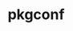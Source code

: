 ---
title: "pkgconf"
layout: cache
categories: [package, develop-2023-06-25]
meta: {"versions": ["1.9.5"], "compilers": ["gcc@=11.1.0", "gcc@=11.3.0", "gcc@=12.1.0", "gcc@=7.3.1", "gcc@=7.5.0", "oneapi@=2023.1.0"], "oss": ["amzn2", "ubuntu18.04", "ubuntu20.04", "ubuntu22.04"], "platforms": ["linux"], "targets": ["aarch64", "neoverse_n1", "ppc64le", "x86_64", "x86_64_v3"], "stacks": ["aws-ahug", "aws-ahug-aarch64", "aws-isc", "aws-isc-aarch64", "aws-pcluster-icelake", "aws-pcluster-neoverse_n1", "aws-pcluster-neoverse_v1", "aws-pcluster-skylake", "build_systems", "data-vis-sdk", "e4s", "e4s-oneapi", "e4s-power", "gpu-tests", "ml-linux-x86_64-cpu", "ml-linux-x86_64-cuda", "ml-linux-x86_64-rocm", "radiuss", "radiuss-aws", "radiuss-aws-aarch64", "root", "tutorial"], "num_specs": 9, "num_specs_by_stack": {"root": 9, "tutorial": 2, "ml-linux-x86_64-cpu": 1, "ml-linux-x86_64-cuda": 1, "ml-linux-x86_64-rocm": 1, "radiuss-aws": 1, "aws-isc": 1, "aws-ahug": 1, "aws-pcluster-skylake": 1, "aws-pcluster-icelake": 1, "data-vis-sdk": 1, "e4s": 1, "gpu-tests": 1, "e4s-power": 1, "aws-isc-aarch64": 2, "aws-ahug-aarch64": 2, "aws-pcluster-neoverse_n1": 1, "aws-pcluster-neoverse_v1": 1, "radiuss-aws-aarch64": 2, "e4s-oneapi": 1, "radiuss": 1, "build_systems": 1}}
spec_details: [{"hash": "mh73nkpzo36xqeaagdrh3qppvmn6zdn6", "compiler": "gcc@=11.3.0", "versions": ["1.9.5"], "os": "ubuntu22.04", "platform": "linux", "target": "x86_64_v3", "variants": ["build_system=autotools"], "stacks": ["root", "tutorial", "ml-linux-x86_64-cpu", "ml-linux-x86_64-cuda", "ml-linux-x86_64-rocm"], "size": "-", "tarball": "https://binaries.spack.io/releases/develop-2023-06-25/build_cache/linux-ubuntu22.04-x86_64_v3/gcc-11.3.0/pkgconf-1.9.5/linux-ubuntu22.04-x86_64_v3-gcc-11.3.0-pkgconf-1.9.5-mh73nkpzo36xqeaagdrh3qppvmn6zdn6.spack"}, {"hash": "h5aenmav6wqfhi54s7jddijwh7s67qi7", "compiler": "gcc@=7.3.1", "versions": ["1.9.5"], "os": "amzn2", "platform": "linux", "target": "x86_64_v3", "variants": ["build_system=autotools"], "stacks": ["radiuss-aws", "aws-isc", "root", "aws-ahug", "aws-pcluster-skylake", "aws-pcluster-icelake"], "size": "-", "tarball": "https://binaries.spack.io/releases/develop-2023-06-25/build_cache/linux-amzn2-x86_64_v3/gcc-7.3.1/pkgconf-1.9.5/linux-amzn2-x86_64_v3-gcc-7.3.1-pkgconf-1.9.5-h5aenmav6wqfhi54s7jddijwh7s67qi7.spack"}, {"hash": "cuqjthhoumoui5ttmvfjkq4cjwfxhpp2", "compiler": "gcc@=11.1.0", "versions": ["1.9.5"], "os": "ubuntu20.04", "platform": "linux", "target": "x86_64_v3", "variants": ["build_system=autotools"], "stacks": ["data-vis-sdk", "e4s", "gpu-tests", "root"], "size": "-", "tarball": "https://binaries.spack.io/releases/develop-2023-06-25/build_cache/linux-ubuntu20.04-x86_64_v3/gcc-11.1.0/pkgconf-1.9.5/linux-ubuntu20.04-x86_64_v3-gcc-11.1.0-pkgconf-1.9.5-cuqjthhoumoui5ttmvfjkq4cjwfxhpp2.spack"}, {"hash": "uktjuiqkj2sk7w6oagd3x6tg3uwapfxx", "compiler": "gcc@=11.1.0", "versions": ["1.9.5"], "os": "ubuntu20.04", "platform": "linux", "target": "ppc64le", "variants": ["build_system=autotools"], "stacks": ["e4s-power", "root"], "size": "-", "tarball": "https://binaries.spack.io/releases/develop-2023-06-25/build_cache/linux-ubuntu20.04-ppc64le/gcc-11.1.0/pkgconf-1.9.5/linux-ubuntu20.04-ppc64le-gcc-11.1.0-pkgconf-1.9.5-uktjuiqkj2sk7w6oagd3x6tg3uwapfxx.spack"}, {"hash": "gxhefexf5v4d7nvv3ufzc27zakkrcm5o", "compiler": "gcc@=7.3.1", "versions": ["1.9.5"], "os": "amzn2", "platform": "linux", "target": "aarch64", "variants": ["build_system=autotools"], "stacks": ["aws-isc-aarch64", "aws-ahug-aarch64", "root", "aws-pcluster-neoverse_n1", "aws-pcluster-neoverse_v1", "radiuss-aws-aarch64"], "size": "-", "tarball": "https://binaries.spack.io/releases/develop-2023-06-25/build_cache/linux-amzn2-aarch64/gcc-7.3.1/pkgconf-1.9.5/linux-amzn2-aarch64-gcc-7.3.1-pkgconf-1.9.5-gxhefexf5v4d7nvv3ufzc27zakkrcm5o.spack"}, {"hash": "h5izymf3mruhak45ahwkgeviudh6w6jq", "compiler": "gcc@=7.3.1", "versions": ["1.9.5"], "os": "amzn2", "platform": "linux", "target": "neoverse_n1", "variants": ["build_system=autotools"], "stacks": ["aws-isc-aarch64", "aws-ahug-aarch64", "radiuss-aws-aarch64", "root"], "size": "-", "tarball": "https://binaries.spack.io/releases/develop-2023-06-25/build_cache/linux-amzn2-neoverse_n1/gcc-7.3.1/pkgconf-1.9.5/linux-amzn2-neoverse_n1-gcc-7.3.1-pkgconf-1.9.5-h5izymf3mruhak45ahwkgeviudh6w6jq.spack"}, {"hash": "a2inzth2xxqaa63qd25nixlf5w7zjzeq", "compiler": "oneapi@=2023.1.0", "versions": ["1.9.5"], "os": "ubuntu20.04", "platform": "linux", "target": "x86_64", "variants": ["build_system=autotools"], "stacks": ["e4s-oneapi", "root"], "size": "-", "tarball": "https://binaries.spack.io/releases/develop-2023-06-25/build_cache/linux-ubuntu20.04-x86_64/oneapi-2023.1.0/pkgconf-1.9.5/linux-ubuntu20.04-x86_64-oneapi-2023.1.0-pkgconf-1.9.5-a2inzth2xxqaa63qd25nixlf5w7zjzeq.spack"}, {"hash": "mo3f2kld7iq2eu6clzq45z7mx63bnsj2", "compiler": "gcc@=7.5.0", "versions": ["1.9.5"], "os": "ubuntu18.04", "platform": "linux", "target": "x86_64_v3", "variants": ["build_system=autotools"], "stacks": ["radiuss", "build_systems", "root"], "size": "-", "tarball": "https://binaries.spack.io/releases/develop-2023-06-25/build_cache/linux-ubuntu18.04-x86_64_v3/gcc-7.5.0/pkgconf-1.9.5/linux-ubuntu18.04-x86_64_v3-gcc-7.5.0-pkgconf-1.9.5-mo3f2kld7iq2eu6clzq45z7mx63bnsj2.spack"}, {"hash": "gbfssjamarjdhvmb3ctpvpfu6wgvopkg", "compiler": "gcc@=12.1.0", "versions": ["1.9.5"], "os": "ubuntu22.04", "platform": "linux", "target": "x86_64_v3", "variants": ["build_system=autotools"], "stacks": ["tutorial", "root"], "size": "-", "tarball": "https://binaries.spack.io/releases/develop-2023-06-25/build_cache/linux-ubuntu22.04-x86_64_v3/gcc-12.1.0/pkgconf-1.9.5/linux-ubuntu22.04-x86_64_v3-gcc-12.1.0-pkgconf-1.9.5-gbfssjamarjdhvmb3ctpvpfu6wgvopkg.spack"}]
---